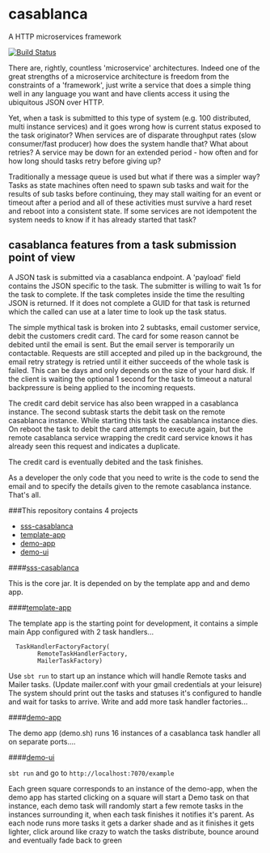 # casablanca
A HTTP microservices framework

[![Build Status](https://travis-ci.org/mcsherrylabs/casablanca.svg?branch=master)](https://travis-ci.org/mcsherrylabs/casablanca)

There are, rightly, countless 'microservice' architectures. Indeed one of the great strengths of a microservice architecture is freedom from the constraints of a 'framework', just write a service that does a simple thing well in any language you want and have clients access it using the ubiquitous JSON over HTTP.
   
Yet, when a task is submitted to this type of system (e.g. 100 distributed, multi instance services) and it goes wrong how is current status exposed to the task originator? When services are of disparate throughput rates (slow consumer/fast producer) how does the system handle that? What about retries? A service may be down for an extended period - how often and for how long should tasks retry before giving up? 
 
Traditionally a message queue is used but what if there was a simpler way? Tasks as state machines often need to spawn sub tasks and wait for the results of sub tasks before continuing, they may stall waiting for an event or timeout after a period and all of these activities must survive a hard reset and reboot into a consistent state. If some services are not idempotent the system needs to know if it has already started that task?
     
## casablanca features from a task submission point of view
      
A JSON task is submitted via a casablanca endpoint. A 'payload' field contains the JSON specific to the task. The submitter is willing to wait 1s for the task to complete. If the task completes inside the time the resulting JSON is returned. If it does not complete a GUID for that task is returned which the called can use at a later time to look up the task status. 
  
The simple mythical task is broken into 2 subtasks, email customer service, debit the customers credit card. The card for some reason cannot be debited until the email is sent. But the email server is temporarily un contactable. Requests are still accepted and piled up in the background, the email retry strategy is retried until it either succeeds of the whole task is failed. This can be days and only depends on the size of your hard disk. If the client is waiting the optional 1 second for the task to timeout a natural backpressure is being applied to the incoming requests.
     
The credit card debit service has also been wrapped in a casablanca instance. The second subtask starts the debit task on the remote casablanca instance. While starting this task the casablanca instance dies. On reboot the task to debit the card attempts to execute again, but the remote casablanca service wrapping the credit card service knows it has already seen this request and indicates a duplicate. 
         
The credit card is eventually debited and the task finishes.
 
As a developer the only code that you need to write is the code to send the email and to specify the details given to the remote casablanca instance. That's all.
       
###This repository contains 4 projects

 - [sss-casablanca](../../tree/master/sss.casablanca "sss.casablanca README.md")
 - [template-app]( ../../tree/master/template-app "template-app README.md")
 - [demo-app]( ../../tree/master/demo-app "demo-app README.md")
 - [demo-ui]( ../../tree/master/demo-ui "demo-ui README.md")
 
####[sss-casablanca](../../tree/master/sss.casablanca "sss.casablanca README.md")

This is the core jar. It is depended on by the template app and and demo app.  
 
####[template-app](../../tree/master/template-app "template-app README.md")

The template app is the starting point for development, it contains a simple main App configured with 2 task handlers...  
  
```
  TaskHandlerFactoryFactory(
        RemoteTaskHandlerFactory,
        MailerTaskFactory)
```
     
Use ```sbt run``` to start up an instance which will handle Remote tasks and Mailer tasks. (Update mailer.conf with your gmail credentials at your leisure) The system should print out the tasks and statuses it's configured to handle and wait for tasks to arrive. Write and add more task handler factories... 

####[demo-app](../../tree/master/demo-app "demo-app README.md")

The demo app (demo.sh) runs 16 instances of a casablanca task handler all on separate ports....
 
####[demo-ui](../../tree/master/demo-ui "demo-ui README.md")
  
```sbt run``` and go to ```http://localhost:7070/example``` 
  
Each green square corresponds to an instance of the demo-app, when the demo app has started clicking on a square will start a Demo task on that instance, each demo task will randomly start a few remote tasks in the instances surrounding it, when each task finishes it notifies it's parent. As each node runs more tasks it gets a darker shade and as it finishes it gets lighter, click around like crazy to watch the tasks distribute, bounce around and eventually fade back to green      